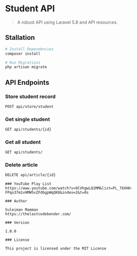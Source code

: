 # Student API

> A robust API using Laravel 5.8 and API resources. 

## Stallation

``` bash
# Install Dependencies
composer install

# Run Migrations
php artisan migrate

```

## API Endpoints

### Store student record
``` bash
POST api/store/student
```
### Get single student
``` bash
GET api/students/{id}
```
### Get all student
``` bash
GET api/students/
```

### Delete article
``` bash
DELETE api/article/{id}
```


```
### YouTube Play List
https://www.youtube.com/watch?v=9CVhgwLQ1MM&list=PL_76XHH-FPqo37m1vHMWSvZFdbgpWqQK8&index=2&t=0s

### Author

Suleiman Mamman
https://thelastcodebender.com/

### Version

1.0.0

### License

This project is licensed under the MIT License
